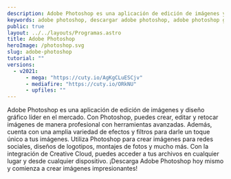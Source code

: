 ```yaml
---
description: Adobe Photoshop es una aplicación de edición de imágenes y diseño gráfico líder en el mercado. Con Photoshop, puedes crear, editar y retocar imágenes de manera profesional con herramientas avanzadas.
keywords: adobe photoshop, descargar adobe photoshop, adobe photoshop gratis, adobe photoshop para descargar, descargar adobe photoshop en español, adobe photoshop español, adobe photoshop descarga, descargar adobe photoshop gratis, adobe photoshop para windows, adobe photoshop para mac, adobe photoshop para linux, software de edición de imágenes, aplicación de edición de imágenes, herramientas de edición de imágenes, adobe photoshop descargar gratis, descargar adobe photoshop full, adobe photoshop full, adobe photoshop full gratis
public: true
layout: ../../layouts/Programas.astro
title: Adobe Photoshop
heroImage: /photoshop.svg
slug: adobe-photoshop
tutorial: ""
versions:
  - v2021:
      - mega: "https://cuty.io/AgKgCLuESCjv"
      - mediafire: "https://cuty.io/ORkNU"
      - upfiles: ""
---
```


Adobe Photoshop es una aplicación de edición de imágenes y diseño gráfico líder en el mercado. Con Photoshop, puedes crear, editar y retocar imágenes de manera profesional con herramientas avanzadas. Además, cuenta con una amplia variedad de efectos y filtros para darle un toque único a tus imágenes. Utiliza Photoshop para crear imágenes para redes sociales, diseños de logotipos, montajes de fotos y mucho más. Con la integración de Creative Cloud, puedes acceder a tus archivos en cualquier lugar y desde cualquier dispositivo. ¡Descarga Adobe Photoshop hoy mismo y comienza a crear imágenes impresionantes!
